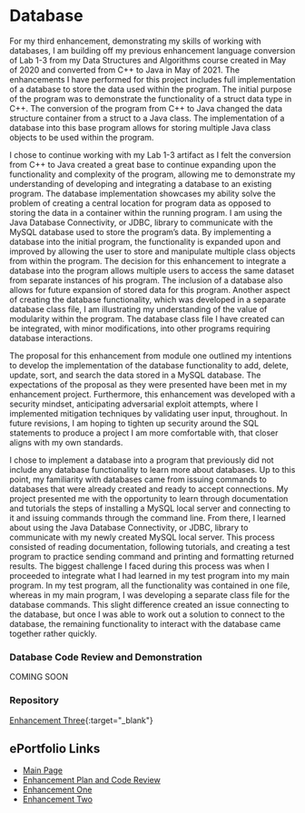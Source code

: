 # Database
For my third enhancement, demonstrating my skills of working with databases, I am building off my previous enhancement language conversion of Lab 1-3 from my Data Structures and Algorithms course created in May of 2020 and converted from C++ to Java in May of 2021. The enhancements I have performed for this project includes full implementation of a database to store the data used within the program. The initial purpose of the program was to demonstrate the functionality of a struct data type in C++. The conversion of the program from C++ to Java changed the data structure container from a struct to a Java class. The implementation of a database into this base program allows for storing multiple Java class objects to be used within the program.

I chose to continue working with my Lab 1-3 artifact as I felt the conversion from C++ to Java created a great base to continue expanding upon the functionality and complexity of the program, allowing me to demonstrate my understanding of developing and integrating a database to an existing program. The database implementation showcases my ability solve the problem of creating a central location for program data as opposed to storing the data in a container within the running program. I am using the Java Database Connectivity, or JDBC, library to communicate with the MySQL database used to store the program’s data. By implementing a database into the initial program, the functionality is expanded upon and improved by allowing the user to store and manipulate multiple class objects from within the program. The decision for this enhancement to integrate a database into the program allows multiple users to access the same dataset from separate instances of his program. The inclusion of a database also allows for future expansion of stored data for this program. Another aspect of creating the database functionality, which was developed in a separate database class file, I am illustrating my understanding of the value of modularity within the program. The database class file I have created can be integrated, with minor modifications, into other programs requiring database interactions.

The proposal for this enhancement from module one outlined my intentions to develop the implementation of the database functionality to add, delete, update, sort, and search the data stored in a MySQL database. The expectations of the proposal as they were presented have been met in my enhancement project. Furthermore, this enhancement was developed with a security mindset, anticipating adversarial exploit attempts, where I implemented mitigation techniques by validating user input, throughout. In future revisions, I am hoping to tighten up security around the SQL statements to produce a project I am more comfortable with, that closer aligns with my own standards.

I chose to implement a database into a program that previously did not include any database functionality to learn more about databases. Up to this point, my familiarity with databases came from issuing commands to databases that were already created and ready to accept connections. My project presented me with the opportunity to learn through documentation and tutorials the steps of installing a MySQL local server and connecting to it and issuing commands through the command line. From there, I learned about using the Java Database Connectivity, or JDBC, library to communicate with my newly created MySQL local server. This process consisted of reading documentation, following tutorials, and creating a test program to practice sending command and printing and formatting returned results. The biggest challenge I faced during this process was when I proceeded to integrate what I had learned in my test program into my main program. In my test program, all the functionality was contained in one file, whereas in my main program, I was developing a separate class file for the database commands. This slight difference created an issue connecting to the database, but once I was able to work out a solution to connect to the database, the remaining functionality to interact with the database came together rather quickly.


### Database Code Review and Demonstration
COMING SOON

### Repository
[Enhancement Three](https://github.com/GregMacDev/CS-499-Database){:target="_blank"}

## ePortfolio Links
- [Main Page](https://GregMacDev.github.io/index.html)
- [Enhancement Plan and Code Review](https://gregmacdev.github.io/enhancement%20plan%20code%20review.html)
- [Enhancement One](https://gregmacdev.github.io/enhancementOne.html)
- [Enhancement Two](https://gregmacdev.github.io/enhancementTwo.html)
